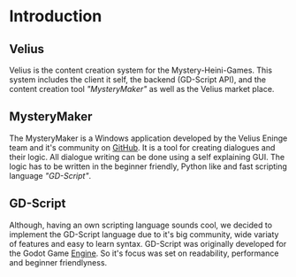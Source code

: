 # Introduction

## Velius

Velius is the content creation system for the Mystery-Heini-Games. This system includes the client it self, the backend (GD-Script API), and the content creation tool *"MysteryMaker"* as well as the Velius market place.

## MysteryMaker

The MysteryMaker is a Windows application developed by the Velius Eninge team and it's community on [GitHub](https://github.com/Velius-Development/MysteryMaker). It is a tool for creating dialogues and their logic.  All dialogue writing can be done using a self explaining GUI. The logic has to be written in the beginner friendly, Python like and fast scripting language *"GD-Script"*.

## GD-Script

Although, having an own scripting language sounds cool, we decided to implement the GD-Script language due to it's big community, wide variaty of features and easy to learn syntax. GD-Script was originally developed for the Godot Game [Engine](https://godotengine.org). So it's focus was set on readability, performance and beginner friendlyness.

